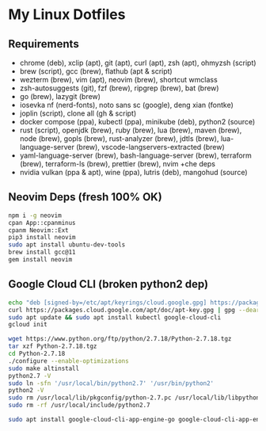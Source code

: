 # My Linux Dotfiles

## Requirements

- chrome (deb), xclip (apt), git (apt), curl (apt), zsh (apt), ohmyzsh (script)
- brew (script), gcc (brew), flathub (apt & script)
- wezterm (brew), vim (apt), neovim (brew), shortcut wmclass
- zsh-autosuggests (git), fzf (brew), ripgrep (brew), bat (brew)
- go (brew), lazygit (brew)
- iosevka nf (nerd-fonts), noto sans sc (google), deng xian (fontke)
- joplin (script), clone all (gh & script)
- docker compose (ppa), kubectl (ppa), minikube (deb), python2 (source)
- rust (script), openjdk (brew), ruby (brew), lua (brew), maven (brew), node (brew), gopls (brew), rust-analyzer (brew), jdtls (brew), lua-language-server (brew), vscode-langservers-extracted (brew)
- yaml-language-server (brew), bash-language-server (brew), terraform (brew), terraform-ls (brew), prettier (brew), nvim +che deps
- nvidia vulkan (ppa & apt), wine (ppa), lutris (deb), mangohud (source)

## Neovim Deps (fresh 100% OK)

```bash
npm i -g neovim
cpan App::cpanminus
cpanm Neovim::Ext
pip3 install neovim
sudo apt install ubuntu-dev-tools
brew install gcc@11
gem install neovim
```

## Google Cloud CLI (broken python2 dep)

```bash
echo "deb [signed-by=/etc/apt/keyrings/cloud.google.gpg] https://packages.cloud.google.com/apt cloud-sdk main" | sudo tee -a /etc/apt/sources.list.d/google-cloud-sdk.list
curl https://packages.cloud.google.com/apt/doc/apt-key.gpg | gpg --dearmor | sudo tee /etc/apt/keyrings/cloud.google.gpg > /dev/null
sudo apt update && sudo apt install kubectl google-cloud-cli
gcloud init

wget https://www.python.org/ftp/python/2.7.18/Python-2.7.18.tgz
tar xzf Python-2.7.18.tgz
cd Python-2.7.18
./configure --enable-optimizations
sudo make altinstall
python2.7 -V
sudo ln -sfn '/usr/local/bin/python2.7' '/usr/bin/python2'
python2 -V
sudo rm /usr/local/lib/pkgconfig/python-2.7.pc /usr/local/lib/libpython2.7.a
sudo rm -rf /usr/local/include/python2.7

sudo apt install google-cloud-cli-app-engine-go google-cloud-cli-app-engine-grpc google-cloud-cli-cloud-build-local google-cloud-cli-firestore-emulator google-cloud-cli-minikube google-cloud-cli-tests
```
